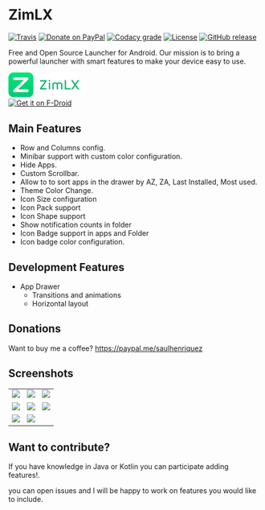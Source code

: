 # ZimLX 
[![Travis](https://img.shields.io/travis/otakuhqz/ZimLX.svg?style=for-the-badge)](https://travis-ci.org/otakuhqz/ZimLX)    [![Donate on PayPal](https://img.shields.io/badge/PayPal-Donate%20Now-orange.svg?style=for-the-badge)](https://paypal.me/saulhenriquez)    [![Codacy grade](https://img.shields.io/codacy/grade/b7b8e9a71417473ab7467a5984e41b36.svg?style=for-the-badge)](https://app.codacy.com/app/otakuhqz/ZimLX)  [![License](https://img.shields.io/badge/License-Apache%202.0-blue.svg?style=for-the-badge)](https://opensource.org/licenses/Apache-2.0)    [![GitHub release](https://img.shields.io/github/release/otakuhqz/ZimLX.svg?style=for-the-badge)](https://github.com/otakuhqz/ZimLX/releases)

Free and Open Source Launcher for Android.
Our mission is to bring a powerful launcher with smart features to make your device easy to use.

[<img src="Logo/logotype.png" width="28%" alt="Zim Launcher">](https://github.com/otakuhqz/ZimLX)         
[<img src="https://f-droid.org/badge/get-it-on.png" alt="Get it on F-Droid" height="80">](https://f-droid.org/packages/org.zimmob.zimlx/)

## Main Features
-   Row and Columns config.
-   Minibar support with custom color configuration.
-   Hide Apps.
-   Custom Scrollbar.
-   Allow to to sort apps in the drawer by AZ, ZA, Last Installed, Most used.
-   Theme Color Change.
-   Icon Size configuration
-   Icon Pack support
-   Icon Shape support
-   Show notification counts in folder
-   Icon Badge support in apps and Folder
-   Icon badge color configuration.

## Development Features
*   App Drawer
    *   Transitions and animations
    *   Horizontal layout
    
## Donations
Want to buy me a coffee? https://paypal.me/saulhenriquez

## Screenshots
<table>
    <tr>
        <td><img src="https://github.com/otakuhqz/ZimLX/blob/master/snapshots/app_drawer.jpg" width="256" />
        </td>
        <td><img src="https://github.com/otakuhqz/ZimLX/blob/master/snapshots/desktop.jpg" width="256" />
        </td>
        <td><img src="https://github.com/otakuhqz/ZimLX/blob/master/snapshots/folder.jpg" width="256" />
        </td>
    </tr>
        <tr>
        <td><img src="https://github.com/otakuhqz/ZimLX/blob/master/snapshots/minibar.jpg" width="256" />
        </td>
        <td><img src="https://github.com/otakuhqz/ZimLX/blob/master/snapshots/settings.jpg" width="256" />
        </td>
        <td><img src="https://github.com/otakuhqz/ZimLX/blob/master/snapshots/settings_theme.jpg" width="256" />
        </td>
    </tr>
     <tr>
        <td><img src="https://github.com/otakuhqz/ZimLX/blob/master/snapshots/global_finder.jpg" width="256" />
        </td>
        <td><img src="https://github.com/otakuhqz/ZimLX/blob/master/snapshots/backups.jpg" width="256" />
        </td>
        <td>
        </td>
    </tr>
<table>

## Want to contribute?
If you have knowledge in Java or Kotlin you can participate adding features!.

you can open issues and I will be happy to work on features you would like to include.